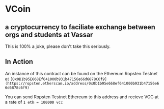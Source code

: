 # VCoin
## a cryptocurrency to faciliate exchange between orgs and students at Vassar

This is 100% a joke, please don't take this seriously.

## In Action
An instance of this contract can be found on the Ethereum Ropsten Testnet at 
  `[0x0B1b95E668Ef641000b931b47156e66d6878C6f9](https://ropsten.etherscan.io/address/0x0b1b95e668ef641000b931b47156e66d6878c6f9)`


You can send Ropsten Testnet Ethereum to this address and recieve VCC at a rate of 
 `1 eth = 100000 vcc`
